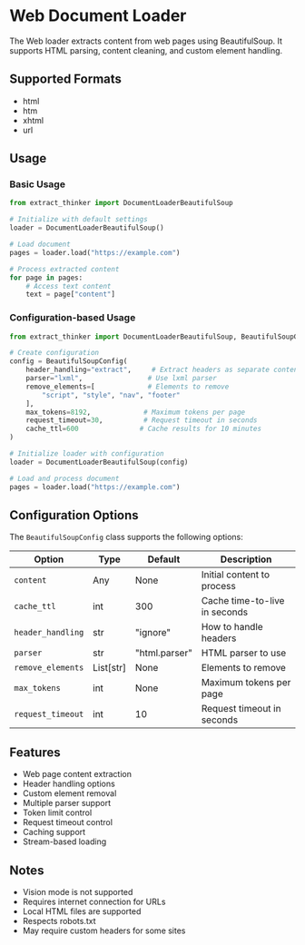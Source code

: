 # Web Document Loader

The Web loader extracts content from web pages using BeautifulSoup. It supports HTML parsing, content cleaning, and custom element handling.

## Supported Formats

- html
- htm
- xhtml
- url

## Usage

### Basic Usage

```python
from extract_thinker import DocumentLoaderBeautifulSoup

# Initialize with default settings
loader = DocumentLoaderBeautifulSoup()

# Load document
pages = loader.load("https://example.com")

# Process extracted content
for page in pages:
    # Access text content
    text = page["content"]
```

### Configuration-based Usage

```python
from extract_thinker import DocumentLoaderBeautifulSoup, BeautifulSoupConfig

# Create configuration
config = BeautifulSoupConfig(
    header_handling="extract",     # Extract headers as separate content
    parser="lxml",                # Use lxml parser
    remove_elements=[             # Elements to remove
        "script", "style", "nav", "footer"
    ],
    max_tokens=8192,             # Maximum tokens per page
    request_timeout=30,          # Request timeout in seconds
    cache_ttl=600               # Cache results for 10 minutes
)

# Initialize loader with configuration
loader = DocumentLoaderBeautifulSoup(config)

# Load and process document
pages = loader.load("https://example.com")
```

## Configuration Options

The `BeautifulSoupConfig` class supports the following options:

| Option | Type | Default | Description |
|--------|------|---------|-------------|
| `content` | Any | None | Initial content to process |
| `cache_ttl` | int | 300 | Cache time-to-live in seconds |
| `header_handling` | str | "ignore" | How to handle headers |
| `parser` | str | "html.parser" | HTML parser to use |
| `remove_elements` | List[str] | None | Elements to remove |
| `max_tokens` | int | None | Maximum tokens per page |
| `request_timeout` | int | 10 | Request timeout in seconds |

## Features

- Web page content extraction
- Header handling options
- Custom element removal
- Multiple parser support
- Token limit control
- Request timeout control
- Caching support
- Stream-based loading

## Notes

- Vision mode is not supported
- Requires internet connection for URLs
- Local HTML files are supported
- Respects robots.txt
- May require custom headers for some sites
